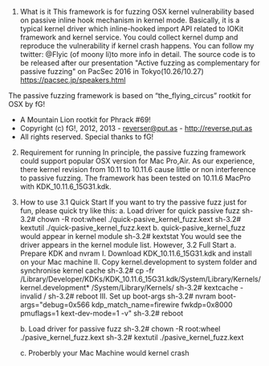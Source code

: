 1. What is it
  This framework is for fuzzing OSX kernel vulnerability based on passive inline hook mechanism in kernel mode.
Basically, it is a typical kernel driver which inline-hooked import API related to IOKit framework and kernel service.
You could collect kernel dump and reproduce the vulnerability if kernel crash happens.
You can follow my twitter: @Flyic (of moony li)to more info in detail.
The source code is to be released after our presentation "Active fuzzing as complementary for passive fuzzing" on PacSec 2016 in Tokyo(10.26/10.27)
https://pacsec.jp/speakers.html
 
  The passive fuzzing framework is based on “the_flying_circus” rootkit for OSX by fG!
 * A Mountain Lion rootkit for Phrack #69!
 * Copyright (c) fG!, 2012, 2013 - reverser@put.as - http://reverse.put.as
 * All rights reserved.
  Special thanks to fG!

2. Requirement for running
  In principle, the passive fuzzing framework could support popular OSX version for Mac Pro,Air. 
  As our experience, there kernel revision from 10.11 to 10.11.6 cause little or non interference to passive fuzzing. 
  The framework has been tested on 10.11.6 MacPro with KDK_10.11.6_15G31.kdk.

3. How to use 
3.1 Quick Start
	If you want to try the passive fuzz just for fun, please quick try like this:
	a. Load driver for  quick passive fuzz
		sh-3.2# chown -R root:wheel ./quick-pasive_kernel_fuzz.kext
		sh-3.2# kextutil ./quick-pasive_kernel_fuzz.kext
	b. quick-pasive_kernel_fuzz would appear in kernel module
		sh-3.2# kextstat
		You would see the driver appears in the kernel module list. However, 
3.2 Full Start
	a. Prepare KDK and nvram 
		I. Download KDK_10.11.6_15G31.kdk and install on your Mac machine
		II. Copy kernel.development to system folder and synchronise kernel cache
			sh-3.2# cp -fr /Library/Developer/KDKs/KDK_10.11.6_15G31.kdk/System/Library/Kernels/kernel.development* /System/Library/Kernels/
			sh-3.2# kextcache -invalid /
			sh-3.2# reboot
		III. Set up boot-args
			sh-3.2# nvram boot-args="debug=0x566 kdp_match_name=firewire fwkdp=0x8000 pmuflags=1 kext-dev-mode=1  -v"
			sh-3.2# reboot

	b. Load driver for passive fuzz
		sh-3.2# chown -R root:wheel ./pasive_kernel_fuzz.kext
		sh-3.2# kextutil ./pasive_kernel_fuzz.kext

	c. Proberbly your Mac Machine would kernel crash 
